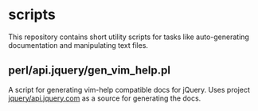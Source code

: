 scripts
=======

This repository contains short utility scripts for tasks like auto-generating
documentation and manipulating text files.


perl/api.jquery/gen_vim_help.pl
-------------------------------

A script for generating vim-help compatible docs for jQuery. Uses project
[jquery/api.jquery.com](https://github.com/jquery/api.jquery.com) as a source
for generating the docs.

